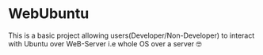 # WebUbuntu
This is a basic project allowing users(Developer/Non-Developer) to interact with Ubuntu over WeB-Server i.e whole OS over a server 🤓
